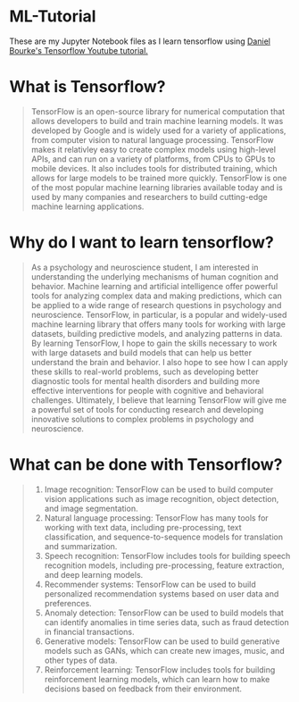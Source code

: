 # ML-Tutorial
These are my Jupyter Notebook files as I learn tensorflow using [Daniel Bourke's Tensorflow Youtube tutorial.](https://www.youtube.com/watch?v=tpCFfeUEGs8&amp)

# What is Tensorflow?
>TensorFlow is an open-source library for numerical computation that allows developers to build and train machine learning models. It was developed by Google and is widely used for a variety of applications, from computer vision to natural language processing. TensorFlow makes it relativley easy to create complex models using high-level APIs, and can run on a variety of platforms, from CPUs to GPUs to mobile devices. It also includes tools for distributed training, which allows for large models to be trained more quickly. TensorFlow is one of the most popular machine learning libraries available today and is used by many companies and researchers to build cutting-edge machine learning applications.

# Why do I want to learn tensorflow?
> As a psychology and neuroscience student, I am interested in understanding the underlying mechanisms of human cognition and behavior. Machine learning and artificial intelligence offer powerful tools for analyzing complex data and making predictions, which can be applied to a wide range of research questions in psychology and neuroscience. TensorFlow, in particular, is a popular and widely-used machine learning library that offers many tools for working with large datasets, building predictive models, and analyzing patterns in data. By learning TensorFlow, I hope to gain the skills necessary to work with large datasets and build models that can help us better understand the brain and behavior. I also hope to see how I can apply these skills to real-world problems, such as developing better diagnostic tools for mental health disorders and building more effective interventions for people with cognitive and behavioral challenges. Ultimately, I believe that learning TensorFlow will give me a powerful set of tools for conducting research and developing innovative solutions to complex problems in psychology and neuroscience.

# What can be done with Tensorflow?
> 1. Image recognition: TensorFlow can be used to build computer vision applications such as image recognition, object detection, and image segmentation.
>2. Natural language processing: TensorFlow has many tools for working with text data, including pre-processing, text classification, and sequence-to-sequence models for translation and summarization.
>3. Speech recognition: TensorFlow includes tools for building speech recognition models, including pre-processing, feature extraction, and deep learning models.
>4. Recommender systems: TensorFlow can be used to build personalized recommendation systems based on user data and preferences.
>5. Anomaly detection: TensorFlow can be used to build models that can identify anomalies in time series data, such as fraud detection in financial transactions.
>6. Generative models: TensorFlow can be used to build generative models such as GANs, which can create new images, music, and other types of data.
>7. Reinforcement learning: TensorFlow includes tools for building reinforcement learning models, which can learn how to make decisions based on feedback from their environment.

